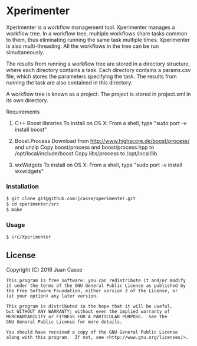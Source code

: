 [//]: # (Markdown: dillinger.io/ shows a nice example of Markdown commands with a viewer.)
[//]: # (Comments in Markdown: http://stackoverflow.com/questions/4823468/comments-in-markdown)
[//]: # (C++ Project Structure: http://hiltmon.com/blog/2013/07/03/a-simple-c-plus-plus-project-structure/)
[//]: # (C++ Library Creation: http://www.adp-gmbh.ch/cpp/gcc/create_lib.html)

# Xperimenter

Xperimenter is a workflow management tool.
Xperimenter manages a workflow tree. In a workflow tree, multiple workflows
share tasks common to them, thus eliminating running the same task multiple
times. Xperimenter is also multi-threading: All the workflows in the tree can
be run simultaneously.

The results from running a workflow tree are stored in a directory structure,
where each directory contains a task. Each directory contains a params.csv
file, which stores the parameters specifying the task. The results from running
the task are also contained in this directory.

A workflow tree is known as a project. The project is stored in project.xml
in its own directory.

Requirements

1)	C++ Boost libraries
	To install on OS X: From a shell, type "sudo port -v install boost"

2)	Boost.Process
	Download from http://www.highscore.de/boost/process/ and unzip
	Copy boost/process and boost/process.hpp to /opt/local/include/boost
	Copy libs/process to /opt/local/lib

3)	wxWidgets
	To install on OS X: From a shell, type "sudo port -v install wxwidgets"

### Installation

```sh
$ git clone git@github.com:jcasse/xperimenter.git
$ cd xperimenter/src
$ make
```
### Usage

```sh
$ src/Xperimenter
```

License
----

[//]: # "A short snippet describing the license (MIT, Apache, etc.)"

[//]: # (http://choosealicense.com/)

Copyright (C) 2016 Juan Casse

    This program is free software: you can redistribute it and/or modify
    it under the terms of the GNU General Public License as published by
    the Free Software Foundation, either version 3 of the License, or
    (at your option) any later version.

    This program is distributed in the hope that it will be useful,
    but WITHOUT ANY WARRANTY; without even the implied warranty of
    MERCHANTABILITY or FITNESS FOR A PARTICULAR PURPOSE.  See the
    GNU General Public License for more details.

    You should have received a copy of the GNU General Public License
    along with this program.  If not, see <http://www.gnu.org/licenses/>.
